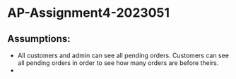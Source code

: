# AP-Assignment4-2023051

## Assumptions:
- All customers and admin can see all pending orders. Customers can see all pending orders in order to see how many orders are before theirs.
- 